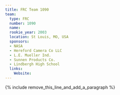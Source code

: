```yaml
---
title: FRC Team 1090
team:
  type: FRC
  number: 1090
  name:
  rookie_year: 2003
  location: St Louis, MO, USA
  sponsors:
  - NASA
  - Hereford Camera Co LLC
  - L.E. Mueller Ind.
  - Sunnen Products Co.
  - Lindbergh High School
  links:
    Website:
---
```


{% include remove_this_line_and_add_a_paragraph %}